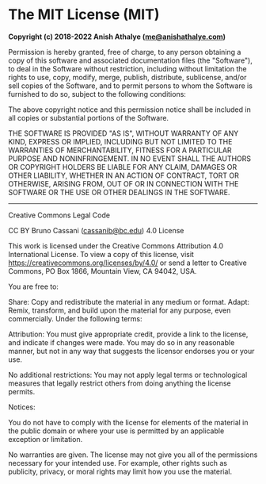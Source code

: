 The MIT License (MIT)
=====================

**Copyright (c) 2018-2022 Anish Athalye (me@anishathalye.com)**

Permission is hereby granted, free of charge, to any person obtaining a copy of
this software and associated documentation files (the "Software"), to deal in
the Software without restriction, including without limitation the rights to
use, copy, modify, merge, publish, distribute, sublicense, and/or sell copies
of the Software, and to permit persons to whom the Software is furnished to do
so, subject to the following conditions:

The above copyright notice and this permission notice shall be included in all
copies or substantial portions of the Software.

THE SOFTWARE IS PROVIDED "AS IS", WITHOUT WARRANTY OF ANY KIND, EXPRESS OR
IMPLIED, INCLUDING BUT NOT LIMITED TO THE WARRANTIES OF MERCHANTABILITY,
FITNESS FOR A PARTICULAR PURPOSE AND NONINFRINGEMENT. IN NO EVENT SHALL THE
AUTHORS OR COPYRIGHT HOLDERS BE LIABLE FOR ANY CLAIM, DAMAGES OR OTHER
LIABILITY, WHETHER IN AN ACTION OF CONTRACT, TORT OR OTHERWISE, ARISING FROM,
OUT OF OR IN CONNECTION WITH THE SOFTWARE OR THE USE OR OTHER DEALINGS IN THE
SOFTWARE.


----------------------

Creative Commons Legal Code

CC BY Bruno Cassani (cassanib@bc.edu) 4.0 License

This work is licensed under the Creative Commons Attribution 4.0 International License. To view a copy of this license, visit https://creativecommons.org/licenses/by/4.0/ or send a letter to Creative Commons, PO Box 1866, Mountain View, CA 94042, USA.

You are free to:

Share: Copy and redistribute the material in any medium or format.
Adapt: Remix, transform, and build upon the material for any purpose, even commercially.
Under the following terms:

Attribution: You must give appropriate credit, provide a link to the license, and indicate if changes were made. You may do so in any reasonable manner, but not in any way that suggests the licensor endorses you or your use.

No additional restrictions: You may not apply legal terms or technological measures that legally restrict others from doing anything the license permits.

Notices:

You do not have to comply with the license for elements of the material in the public domain or where your use is permitted by an applicable exception or limitation.

No warranties are given. The license may not give you all of the permissions necessary for your intended use. For example, other rights such as publicity, privacy, or moral rights may limit how you use the material.